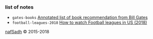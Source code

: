 ### list of notes
* `gates-books` [Annotated list of book recommendation from Bill Gates](gates-books)
* `football-leagues-2018` [How to watch Football leagues in US (2018)](football-leagues-2018)

[nafSadh](http://nafSadh.com) © 2015-2018  

